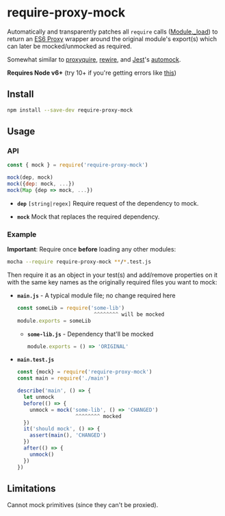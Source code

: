 # require-proxy-mock

Automatically and transparently patches all `require` calls ([Module._load]) to return an [ES6 Proxy] wrapper around the original module's export(s) which can later be mocked/unmocked as required.

Somewhat similar to [proxyquire], [rewire], and [Jest]'s [automock].

**Requires Node v6+** (try 10+ if you're getting errors like [this][11629])

[11629]: https://github.com/nodejs/node/issues/11629

[Module._load]: https://github.com/nodejs/node/blob/47038242767c69a495ccf754246983c320352eb5/lib/module.js#L432
[proxyquire]: https://github.com/thlorenz/proxyquire
[rewire]: https://github.com/jhnns/rewire
[jest]: http://facebook.github.io/jest
[automock]: http://facebook.github.io/jest/docs/configuration.html#automock-boolean

[ES6 Proxy]: https://developer.mozilla.org/en/docs/Web/JavaScript/Reference/Global_Objects/Proxy

## Install

```sh
npm install --save-dev require-proxy-mock
```

## Usage

### API

```js
const { mock } = require('require-proxy-mock')
```
```js
mock(dep, mock)
mock({dep: mock, ...})
mock(Map {dep => mock, ...})
```
* **`dep`** `[string|regex]` Require request of the dependency to mock.

* **`mock`** Mock that replaces the required dependency.


### Example

**Important**: Require once **before** loading any other modules:

```sh
mocha --require require-proxy-mock **/*.test.js
```

Then require it as an object in your test(s) and add/remove properties on it with the same key names as the originally required files you want to mock:

* **`main.js`** - A typical module file; no change required here

    ```js
    const someLib = require('some-lib')
                             ^^^^^^^^ will be mocked
    module.exports = someLib
    ```

  * **`some-lib.js`** - Dependency that'll be mocked

      ```js
      module.exports = () => 'ORIGINAL'
      ```

* **`main.test.js`**

    ```js
    const {mock} = require('require-proxy-mock')
    const main = require('./main')

    describe('main', () => {
      let unmock
      before(() => {
        unmock = mock('some-lib', () => 'CHANGED')
                       ^^^^^^^^ mocked
      })
      it('should mock', () => {
        assert(main(), 'CHANGED')
      })
      after(() => {
        unmock()
      })
    })
    ```

## Limitations

Cannot mock primitives (since they can't be proxied).

